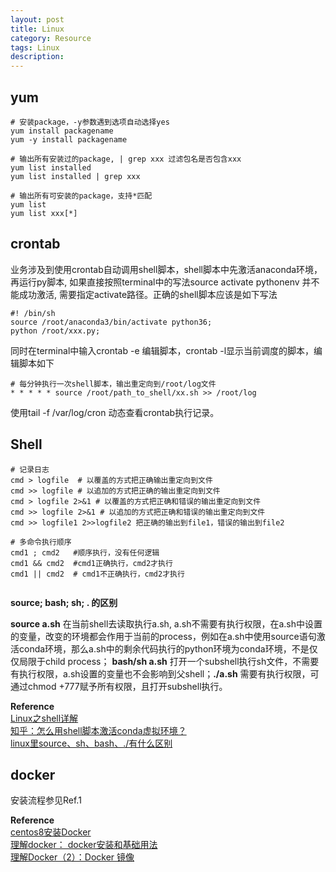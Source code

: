 ```yaml
---
layout: post
title: Linux
category: Resource
tags: Linux
description: 
---
```


## yum

```shell
# 安装package，-y参数遇到选项自动选择yes
yum install packagename 
yum -y install packagename

# 输出所有安装过的package, | grep xxx 过滤包名是否包含xxx
yum list installed 
yum list installed | grep xxx

# 输出所有可安装的package，支持*匹配
yum list 
yum list xxx[*] 
```

## crontab

业务涉及到使用crontab自动调用shell脚本，shell脚本中先激活anaconda环境，再运行py脚本, 如果直接按照terminal中的写法source activate pythonenv 并不能成功激活, 需要指定activate路径。正确的shell脚本应该是如下写法

```shell
#! /bin/sh
source /root/anaconda3/bin/activate python36;
python /root/xxx.py;
```

同时在terminal中输入crontab -e 编辑脚本，crontab -l显示当前调度的脚本，编辑脚本如下

```shell
# 每分钟执行一次shell脚本，输出重定向到/root/log文件
* * * * * source /root/path_to_shell/xx.sh >> /root/log
```

使用tail -f  /var/log/cron 动态查看crontab执行记录。

## Shell

```shell
# 记录日志
cmd > logfile  # 以覆盖的方式把正确输出重定向到文件
cmd >> logfile # 以追加的方式把正确的输出重定向到文件
cmd > logfile 2>&1 # 以覆盖的方式把正确和错误的输出重定向到文件
cmd >> logfile 2>&1 # 以追加的方式把正确和错误的输出重定向到文件
cmd >> logfile1 2>>logfile2 把正确的输出到file1，错误的输出到file2

# 多命令执行顺序
cmd1 ; cmd2   #顺序执行，没有任何逻辑
cmd1 && cmd2  #cmd1正确执行，cmd2才执行
cmd1 || cmd2  # cmd1不正确执行，cmd2才执行
 
```

**source; bash; sh; . 的区别**

**source a.sh** 在当前shell去读取执行a.sh, a.sh不需要有执行权限，在a.sh中设置的变量，改变的环境都会作用于当前的process，例如在a.sh中使用source语句激活conda环境，那么a.sh中的剩余代码执行的python环境为conda环境，不是仅仅局限于child process； **bash/sh a.sh** 打开一个subshell执行sh文件，不需要有执行权限，a.sh设置的变量也不会影响到父shell；**./a.sh** 需要有执行权限，可通过chmod +777赋予所有权限，且打开subshell执行。

**Reference**<br>[Linux之shell详解](https://www.cnblogs.com/wuwuyong/p/11868651.html)<br>[知乎：怎么用shell脚本激活conda虚拟环境？](https://www.zhihu.com/question/322406344)<br>[linux里source、sh、bash、./有什么区别](https://www.cnblogs.com/pcat/p/5467188.html)

## docker

安装流程参见Ref.1

**Reference**<br>[centos8安装Docker](https://blog.csdn.net/l1028386804/article/details/105480007)<br>[理解docker： docker安装和基础用法](https://www.cnblogs.com/sammyliu/p/5875470.html)<br>[理解Docker（2）：Docker 镜像](https://www.cnblogs.com/sammyliu/p/5877964.html)

